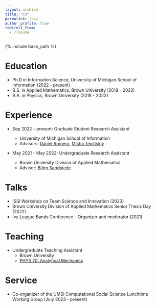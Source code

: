 ```yaml
---
layout: archive
title: "CV"
permalink: /cv/
author_profile: true
redirect_from:
  - /resume
---
```


{% include base_path %}

Education
======
* Ph.D in Information Science, University of Michigan School of Information (2022 - present)
* B.S. in Applied Mathematics, Brown University (2018 - 2022)
* B.A. in Physics, Brown University (2018 - 2022)

Experience
======
* Sep 2022 - present: Graduate Student Research Assistant
  * University of Michigan School of Information
  * Advisors: [Daniel Romero](http://www.dromero.org), [Misha Teplitskiy](https://www.misha.mx)

* May 2021 - May 2022: Undergraduate Research Assistant
  * Brown University Division of Applied Mathematics
  * Advisor: [Bj&ouml;rn Sandstede](https://bjornsandstede.com)

<!-- Publications
======
  <ul>{% for post in site.publications %}
    {% include archive-single-cv.html %}
  {% endfor %}</ul>
-->
  
Talks
======
* ISSI Workshop on Team Science and Innovation (2023)
* Brown University Division of Applied Mathematics Senior Thesis Day (2022)
* Ivy League Bands Conference - Organizer and moderator (2021)
  
Teaching
======
* Undergraduate Teaching Assistant
  * Brown University
  * [PHYS 70: Analytical Mechanics](https://selfservice.brown.edu/ss/bwckctlg.p_disp_course_detail?cat_term_in=201310&subj_code_in=PHYS&crse_numb_in=0070)
<!--  <ul>{% for post in site.teaching %}
    {% include archive-single-cv.html %}
  {% endfor %}</ul>
-->
  
Service
======
* Co-organizer of the UMSI Computational Social Science Lunchtime Working Group (July 2023 - present)
